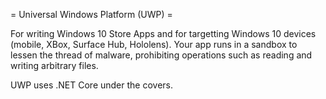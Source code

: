 = Universal Windows Platform (UWP) =

For writing Windows 10 Store Apps and for targetting Windows 10 devices (mobile, XBox, Surface Hub, Hololens). Your app runs in a sandbox to lessen the thread of malware, prohibiting operations such as reading and writing arbitrary files.


UWP uses .NET Core under the covers.
